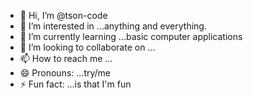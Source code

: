 - 👋 Hi, I’m @tson-code
- 👀 I’m interested in ...anything and everything.
- 🌱 I’m currently learning ...basic computer applications
- 💞️ I’m looking to collaborate on ...
- 📫 How to reach me ...
- 😄 Pronouns: ...try/me
- ⚡ Fun fact: ...is that I'm fun

<!---
tson-code/tson-code is a ✨ special ✨ repository because its `README.md` (this file) appears on your GitHub profile.
You can click the Preview link to take a look at your changes.
--->

